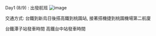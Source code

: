 
Day1 (8/9) :
出發航班
![image](https://github.com/user-attachments/assets/49b0fa82-812b-45b7-8ffa-55519a743b05)

交通方式: 台鐵到新烏日後搭高鐵到桃園站, 接著搭機捷到桃園機場第二航廈

台鐵潭子站發車時間
高鐵台中站發車時間
